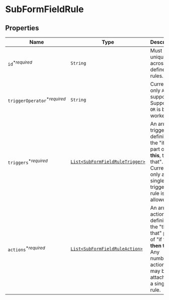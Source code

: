 

# SubFormFieldRule



## Properties

Name | Type | Description | Notes
------------ | ------------- | ------------- | -------------
| `id`<sup>*_required_</sup> | ```String``` |  Must be unique across all defined rules.  |  |
| `triggerOperator`<sup>*_required_</sup> | ```String``` |  Currently only `AND` is supported. Support for `OR` is being worked on.  |  |
| `triggers`<sup>*_required_</sup> | [```List<SubFormFieldRuleTrigger>```](SubFormFieldRuleTrigger.md) |  An array of trigger definitions, the &quot;if this&quot; part of &quot;**if this**, then that&quot;. Currently only a single trigger per rule is allowed.  |  |
| `actions`<sup>*_required_</sup> | [```List<SubFormFieldRuleAction>```](SubFormFieldRuleAction.md) |  An array of action definitions, the &quot;then that&quot; part of &quot;if this, **then that**&quot;. Any number of actions may be attached to a single rule.  |  |



